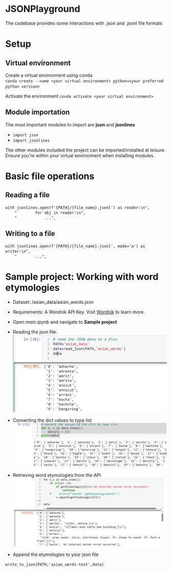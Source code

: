 # JSONPlayground
The codebase provides some interactions with .json and .jsonl file formats

# Setup
## Virtual environment
Create a virtual environment using conda <br>
`conda create --name <your virtual environment> python=<your preferred python version>`

Activate the environment
`conda activate <your virtual environment>`

## Module importation
The most important modules to import are **json** and **jsonlines**
-  `import json`
-  `import jsonlines`

The other modules included the project can be imported/installed at leisure. 
Ensure you're within your virtual environment when installing modules. 

# Basic file operations
## Reading a file 
```
with jsonlines.open(f'{PATH}/{file_name}.jsonl') as reader:\n",
    "        for obj in reader:\n",
    "            ...",
```

## Writing to a file
```
with jsonlines.open(f'{PATH}/{file_name}.jsonl', mode='a') as writer:\n",
    "        ...",
```

# Sample project: Working with word etymologies
* Dataset: /asian_data/asian_words.json

* Requirements: A Wordnik API Key.
Visit [Wordnik](https://developer.wordnik.com) to learn more.

* Open *main.ipynb*  and navigate to **Sample project**

* Reading the json file. 
 ![image](img1.png)

* Converting the dict values to type list
 ![image](img2.png)

* Retrieving word etymologies from the API
 ![image](img3.png)

* Append the etymologies to your json file
```
write_to_json(PATH,'asian_words-test',data)
```




